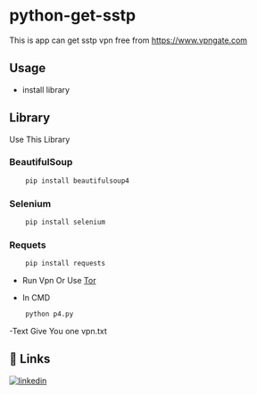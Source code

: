 # python-get-sstp
This is app can get sstp vpn free from https://www.vpngate.com


## Usage

- install library

## Library
Use This Library

### BeautifulSoup
```python
    pip install beautifulsoup4
```

### Selenium
```python
    pip install selenium
```

### Requets 

``` python
    pip install requests
```

- Run Vpn Or Use [Tor](https://github.com/TheTorProject/gettorbrowser)


- In CMD
```python
    python p4.py
```

-Text
Give You one vpn.txt 

## 🔗 Links
[![linkedin](https://img.shields.io/badge/linkedin-0A66C2?style=for-the-badge&logo=linkedin&logoColor=white)](https://www.linkedin.com/)


